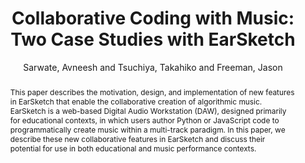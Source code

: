 --- 
title: "Collaborative Coding with Music: Two Case Studies with EarSketch" 
abstract: "This paper describes the motivation, design, and implementation of new features in EarSketch that enable the collaborative creation of algorithmic music. EarSketch is a web-based Digital Audio Workstation (DAW), designed primarily for educational contexts, in which users author Python or JavaScript code to programmatically create music within a multi-track paradigm. In this paper, we describe these new collaborative features in EarSketch and discuss their potential for use in both educational and music performance contexts." 
address: "Berlin" 
author: "Sarwate, Avneesh and Tsuchiya, Takahiko and Freeman, Jason"
webAuthor: "Christian Baumann, Johanna Friederike, Jan-Torsten Milde" 
booktitle: "Proceedings of the International Web Audio Conference" 
editor: "Monschke, Jan and Guttandin, Christoph and Schnell, Norbert and Jenkinson, Thomas and Schaedler, Jack" 
month: "Proceedings of the International Web Audio Conference"
pages: "1-6" 
publisher: "TU Berlin" 
series: "WAC '18"
track: "Paper"  
year: "2018" 
id: "2018_7" 
tags: year2018
media: https://www.youtube.com/watch?v=0qBVSCRpggg 
pdflink: /_data/papers/pdf/2018/2018_7.pdf
ISSN: 2663-5844
---
